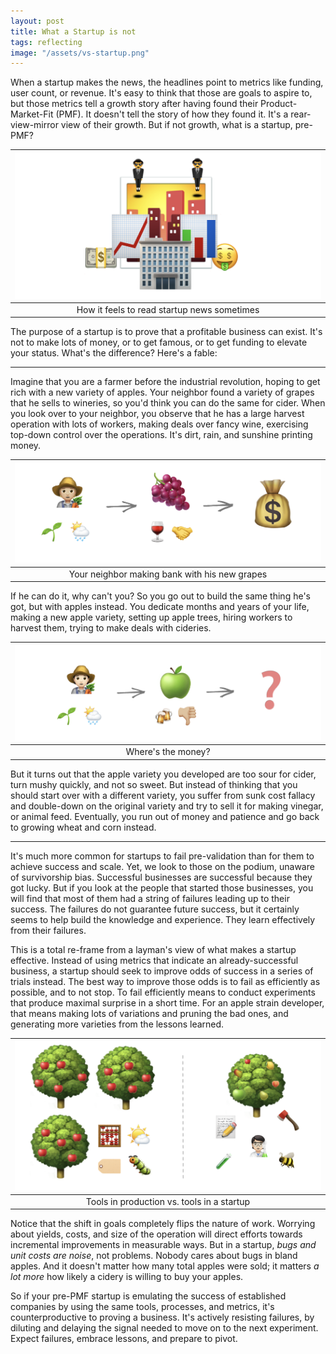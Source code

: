 ```yaml
---
layout: post
title: What a Startup is not
tags: reflecting
image: "/assets/vs-startup.png"
---
```


When a startup makes the news, the headlines point to metrics like funding, user count, or revenue. It's easy to think that those are goals to aspire to, but those metrics tell a growth story after having found their Product-Market-Fit (PMF). It doesn't tell the story of how they found it. It's a rear-view-mirror view of their growth. But if not growth, what is a startup, pre-PMF?

| ![startup-feels](/assets/startup-feels.png) |
|:--:|
| How it feels to read startup news sometimes |

The purpose of a startup is to prove that a profitable business can exist. It's not to make lots of money, or to get famous, or to get funding to elevate your status. What's the difference? Here's a fable:

----

Imagine that you are a farmer before the industrial revolution, hoping to get rich with a new variety of apples. Your neighbor found a variety of grapes that he sells to wineries, so you'd think you can do the same for cider. When you look over to your neighbor, you observe that he has a large harvest operation with lots of workers, making deals over fancy wine, exercising top-down control over the operations. It's dirt, rain, and sunshine printing money.

| ![grapes](/assets/grapes.png) |
|:--:|
| Your neighbor making bank with his new grapes |

If he can do it, why can't you? So you go out to build the same thing he's got, but with apples instead. You dedicate months and years of your life, making a new apple variety, setting up apple trees, hiring workers to harvest them, trying to make deals with cideries. 

| ![bad-apples](/assets/bad-apples.png) |
|:--:|
| Where's the money? |

But it turns out that the apple variety you developed are too sour for cider, turn mushy quickly, and not so sweet. But instead of thinking that you should start over with a different variety, you suffer from sunk cost fallacy and double-down on the original variety and try to sell it for making vinegar, or animal feed. Eventually, you run out of money and patience and go back to growing wheat and corn instead. 

----

It's much more common for startups to fail pre-validation than for them to achieve success and scale. Yet, we look to those on the podium, unaware of survivorship bias. Successful businesses are successful because they got lucky. But if you look at the people that started those businesses, you will find that most of them had a string of failures leading up to their success. The failures do not guarantee future success, but it certainly seems to help build the knowledge and experience. They learn effectively from their failures.

This is a total re-frame from a layman's view of what makes a startup effective. Instead of using metrics that indicate an already-successful business, a startup should seek to improve odds of success in a series of trials instead. The best way to improve those odds is to fail as efficiently as possible, and to not stop. To fail efficiently means to conduct experiments that produce maximal surprise in a short time. For an apple strain developer, that means making lots of variations and pruning the bad ones, and generating more varieties from the lessons learned.

| ![vs-startup](/assets/vs-startup.png) |
|:--:|
| Tools in production vs. tools in a startup |

Notice that the shift in goals completely flips the nature of work. Worrying about yields, costs, and size of the operation will direct efforts towards incremental improvements in measurable ways. But in a startup, _bugs and unit costs are noise_, not problems. Nobody cares about bugs in bland apples. And it doesn't matter how many total apples were sold; it matters _a lot more_ how likely a cidery is willing to buy your apples. 

So if your pre-PMF startup is emulating the success of established companies by using the same tools, processes, and metrics, it's counterproductive to proving a business. It's actively resisting failures, by diluting and delaying the signal needed to move on to the next experiment. Expect failures, embrace lessons, and prepare to pivot.
